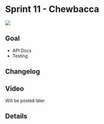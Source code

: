 # Sprint 11 - Chewbacca

<img src="https://images.unsplash.com/photo-1513704519535-f5c81aa78d0d?ixlib=rb-1.2.1&q=85&fm=jpg&cs=srgb&w=900&h=300&fit=crop">

## Goal

- API Docs
- Testing

## Changelog

## Video

Will be posted later

## Details
